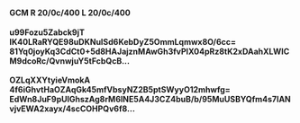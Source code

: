 #### GCM R 20/0c/400 L 20/0c/400
**u99Fozu5Zabck9jT**<br/>**IK40LRaRYQE98uDKNuISd6KebDyZ5OmmLqmwx8O/6cc=**<br/>**81Yq0joyKq3CdCt0+5d8HAJajznMAwGh3fvPlX04pRz8tK2xDAahXLWICM9dcoRc/QvnwjuY5tFcbQcB...**<br/><br/>
**OZLqXXYtyieVmokA**<br/>**4f6iGhvtHaOZAqGk45mfVbsyNZ2B5ptSWyyO12mhwfg=**<br/>**EdWn8JuF9pUlGhszAg8rM6lNE5A4J3CZ4buB/b/95MuUSBYQfm4s7IANvjvEWA2xayx/4scCOHPQv6f8...**